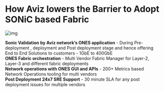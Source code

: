 # <b> How Aviz lowers the Barrier to Adopt SONiC based Fabric </b>

![img](../img/AvizOperatingBusinessModel.png)


**Sonic Validation by Aviz network’s ONES application** - During  Pre-deployment , deployment and Post deployment stage  and hence offering End to End Solutions to customers - 1GbE to 400GbE <br />
**ONES Fabric orchestration** - Multi Vendor Fabric Manager for Layer-2, Layer-3 and different fabric deployments<br />
**Network operations with ONES GUI and APIs** -  200+ Metrics based Network Operations tooling for multi vendors <br />
**Post Deployment 24x7 SRE Support** - 30 minute SLA for any post deployment issues for multiple vendors<br />
